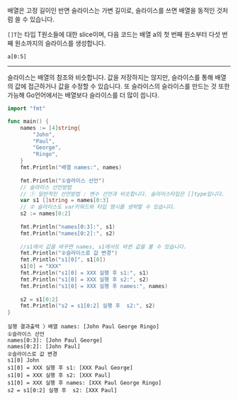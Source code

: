 배열은 고정 길이인 반면 슬라이스는 가변 길이로, 슬라이스를 쓰면 배열을 동적인 것처럼 쓸 수 있습니다.

`[]T`는 타입 T원소들에 대한 slice이며, 다음 코드는 배열 a의 첫 번째 원소부터 다섯 번째 원소까지의 슬라이스를 생성합니다.

`a[0:5]`

---

슬라이스는 배열의 참조와 비슷합니다. 값을 저장하지는 않지만, 슬라이스를 통해 배열의 값에 접근하거나 값을 수정할 수 있습니다. 또 슬라이스의 슬라이스를 만드는 것 또한 가능해 Go언어에서는 배열보다 슬라이스를 더 많이 씁니다.

  

```Go
import "fmt"

func main() {
    names := [4]string{
        "John",
        "Paul",
        "George",
        "Ringo",
    }
    fmt.Println("배열 names:", names)
    
    fmt.Println("①슬라이스 선언")
    // 슬라이스 선언방법
    // ① 일반적인 선언방법 : 변수 선언과 비슷합니다. 슬라이스타입은 []type입니다.
    var s1 []string = names[0:3]
    // ② 슬라이스도 var키워드와 타입 명시를 생략할 수 있습니다.
    s2 := names[0:2]
    
    fmt.Println("names[0:3]:", s1)
    fmt.Println("names[0:2]:", s2)
    
    //s1에서 값을 바꾸면 names, s1에서도 바뀐 값을 볼 수 있습니다.
    fmt.Println("②슬라이스로 값 변경")
    fmt.Println("s1[0]", s1[0])
    s1[0] = "XXX"
    fmt.Println("s1[0] = XXX 실행 후 s1:", s1)
    fmt.Println("s1[0] = XXX 실행 후 s2:", s2)
    fmt.Println("s1[0] = XXX 실행 후 names:", names)
    
    s2 = s1[0:2]
    fmt.Println("s2 = s1[0:2] 실행 후  s2:", s2)
}
```

  

```Plain
실행 결과출력 〉배열 names: [John Paul George Ringo]
①슬라이스 선언
names[0:3]: [John Paul George]
names[0:2]: [John Paul]
②슬라이스로 값 변경
s1[0] John
s1[0] = XXX 실행 후 s1: [XXX Paul George]
s1[0] = XXX 실행 후 s2: [XXX Paul]
s1[0] = XXX 실행 후 names: [XXX Paul George Ringo]
s2 = s1[0:2] 실행 후  s2: [XXX Paul]
```